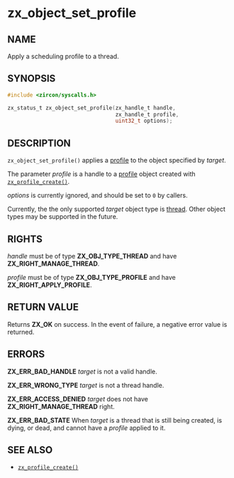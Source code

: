 # zx_object_set_profile

## NAME

<!-- Contents of this heading updated by update-docs-from-fidl, do not edit. -->

Apply a scheduling profile to a thread.

## SYNOPSIS

<!-- Contents of this heading updated by update-docs-from-fidl, do not edit. -->

```c
#include <zircon/syscalls.h>

zx_status_t zx_object_set_profile(zx_handle_t handle,
                                  zx_handle_t profile,
                                  uint32_t options);
```

## DESCRIPTION

`zx_object_set_profile()` applies a [profile] to the object specified by *target*.

The parameter *profile* is a handle to a [profile] object created with [`zx_profile_create()`].

*options* is currently ignored, and should be set to `0` by callers.

Currently, the the only supported *target* object type is [thread]. Other object types may be
supported in the future.

[profile]: /docs/reference/kernel_objects/profile.md
[thread]: /docs/reference/kernel_objects/thread.md

## RIGHTS

<!-- Contents of this heading updated by update-docs-from-fidl, do not edit. -->

*handle* must be of type **ZX_OBJ_TYPE_THREAD** and have **ZX_RIGHT_MANAGE_THREAD**.

*profile* must be of type **ZX_OBJ_TYPE_PROFILE** and have **ZX_RIGHT_APPLY_PROFILE**.

## RETURN VALUE

Returns **ZX_OK** on success. In the event of failure, a negative error value is returned.

## ERRORS

**ZX_ERR_BAD_HANDLE**  *target* is not a valid handle.

**ZX_ERR_WRONG_TYPE**  *target* is not a thread handle.

**ZX_ERR_ACCESS_DENIED**  *target* does not have **ZX_RIGHT_MANAGE_THREAD** right.

**ZX_ERR_BAD_STATE**  When *target* is a thread that is still being created, is dying, or dead, and
cannot have a *profile* applied to it.

## SEE ALSO

 - [`zx_profile_create()`]

<!-- References updated by update-docs-from-fidl, do not edit. -->

[`zx_profile_create()`]: profile_create.md
